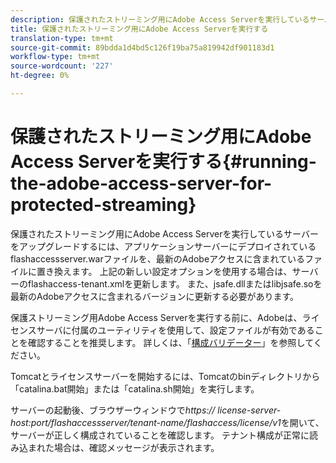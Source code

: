 ```yaml
---
description: 保護されたストリーミング用にAdobe Access Serverを実行しているサーバーをアップグレードするには、アプリケーションサーバーにデプロイされているflashaccessserver.warファイルを、最新のAdobeアクセスに含まれているファイルに置き換えます。 上記の新しい設定オプションを使用する場合は、サーバーのflashaccess-tenant.xmlを更新します。 また、jsafe.dllまたはlibjsafe.soを最新のAdobeアクセスに含まれるバージョンに更新する必要があります。
title: 保護されたストリーミング用にAdobe Access Serverを実行する
translation-type: tm+mt
source-git-commit: 89bdda1d4bd5c126f19ba75a819942df901183d1
workflow-type: tm+mt
source-wordcount: '227'
ht-degree: 0%

---
```



# 保護されたストリーミング用にAdobe Access Serverを実行する{#running-the-adobe-access-server-for-protected-streaming}

保護されたストリーミング用にAdobe Access Serverを実行しているサーバーをアップグレードするには、アプリケーションサーバーにデプロイされているflashaccessserver.warファイルを、最新のAdobeアクセスに含まれているファイルに置き換えます。 上記の新しい設定オプションを使用する場合は、サーバーのflashaccess-tenant.xmlを更新します。 また、jsafe.dllまたはlibjsafe.soを最新のAdobeアクセスに含まれるバージョンに更新する必要があります。

保護ストリーミング用Adobe Access Serverを実行する前に、Adobeは、ライセンスサーバに付属のユーティリティを使用して、設定ファイルが有効であることを確認することを推奨します。 詳しくは、「[構成バリデーター](../../aaxs-protected-streaming/aaxs-protected-streaming-utilities/configuration-validator.md)」を参照してください。

Tomcatとライセンスサーバーを開始するには、Tomcatのbinディレクトリから「catalina.bat開始」または「catalina.sh開始」を実行します。

サーバーの起動後、ブラウザーウィンドウで&#x200B;*https:// license-server-host:port/flashaccessserver/tenant-name/flashaccess/license/v1*&#x200B;を開いて、サーバーが正しく構成されていることを確認します。 テナント構成が正常に読み込まれた場合は、確認メッセージが表示されます。

